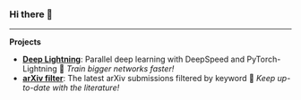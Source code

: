 ### Hi there 👋

---

<!--
![Your Repository's Stats](https://github-readme-stats.vercel.app/api?username=pme0&show_icons=true)
![Your Repository's Stats](https://github-readme-stats.vercel.app/api/top-langs/?username=pme0&theme=blue-green)
-->

**Projects**
- [**Deep Lightning**][deep_lightning]: Parallel deep learning with DeepSpeed and PyTorch-Lightning :mega: *Train bigger networks faster!*
- [**arXiv filter**][arxiv_filter]: The latest arXiv submissions filtered by keyword :mega: *Keep up-to-date with the literature!*


[deep_lightning]: https://github.com/pme0/DeepLightning
[arxiv_filter]: https://github.com/pme0/arXiv-filter


<!--
**pme0/pme0** is a ✨ _special_ ✨ repository because its `README.md` (this file) appears on your GitHub profile.

  - **ViT**: soon
  - **ResNet**: soon
- [**ml-tools**][ml_tools]: reusable snippets and organizers :mega: :loudspeaker: *Deveopment machine learning pipelines faster!*


Here are some ideas to get you started:

- 🔭 I’m currently working on ...
- 🌱 I’m currently learning ...
- 👯 I’m looking to collaborate on ...
- 🤔 I’m looking for help with ...
- 💬 Ask me about ...
- 📫 How to reach me: ...
- 😄 Pronouns: ...
- ⚡ Fun fact: ...

Markdown emojis:
https://github.com/markdown-templates/markdown-emojis

GitHub stats:
<img height="180em" src="https://github-readme-stats.vercel.app/api?username=pme0&show_icons=true&hide_border=true&&count_private=true&include_all_commits=true" />


-->
